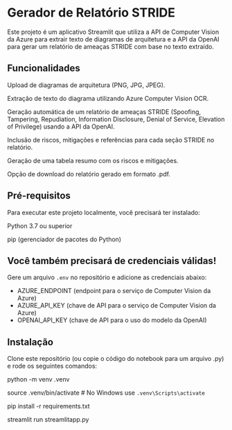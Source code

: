 # Gerador de Relatório STRIDE

Este projeto é um aplicativo Streamlit que utiliza a API de Computer Vision da Azure para extrair texto de diagramas de arquitetura e a API da OpenAI para gerar um relatório de ameaças STRIDE com base no texto extraído.

## Funcionalidades

Upload de diagramas de arquitetura (PNG, JPG, JPEG).

Extração de texto do diagrama utilizando Azure Computer Vision OCR.

Geração automática de um relatório de ameaças STRIDE (Spoofing, Tampering, Repudiation, Information Disclosure, Denial of Service, Elevation of Privilege) usando a API da OpenAI.

Inclusão de riscos, mitigações e referências para cada seção STRIDE no relatório.

Geração de uma tabela resumo com os riscos e mitigações.

Opção de download do relatório gerado em formato .pdf.

## Pré-requisitos

Para executar este projeto localmente, você precisará ter instalado:

Python 3.7 ou superior

pip (gerenciador de pacotes do Python)

## Você também precisará de credenciais válidas!

Gere um arquivo `.env` no repositório e adicione as credenciais abaixo:
- AZURE_ENDPOINT (endpoint para o serviço de Computer Vision da Azure)
- AZURE_API_KEY (chave de API para o serviço de Computer Vision da Azure)
- OPENAI_API_KEY (chave de API para o uso do modelo da OpenAI)

## Instalação

Clone este repositório (ou copie o código do notebook para um arquivo .py) e rode os seguintes comandos:

python -m venv .venv

source .venv/bin/activate  # No Windows use `.venv\Scripts\activate`
  
pip install -r requirements.txt

streamlit run streamlitapp.py
